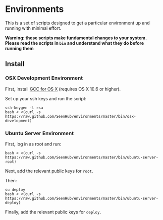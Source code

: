 # Environments

This is a set of scripts designed to get a particular environment up and
running with minimal effort.

__Warning: these scripts make fundamental changes to your system.  Please read
the scripts in `bin` and understand what they do before running them__

## Install

### OSX Development Environment

First, install [GCC for OS X](https://github.com/kennethreitz/osx-gcc-installer) (requires OS X 10.6 or higher).

Set up your ssh keys and run the script:

    ssh-keygen -t rsa
    bash < <(curl -s https://raw.github.com/SeenHub/environments/master/bin/osx-development)

### Ubuntu Server Environment

First, log in as root and run:

    bash < <(curl -s https://raw.github.com/SeenHub/environments/master/bin/ubuntu-server-root)

Next, add the relevant public keys for `root`.

Then:

    su deploy
    bash < <(curl -s https://raw.github.com/SeenHub/environments/master/bin/ubuntu-server-deploy)

Finally, add the relevant public keys for `deploy`.
